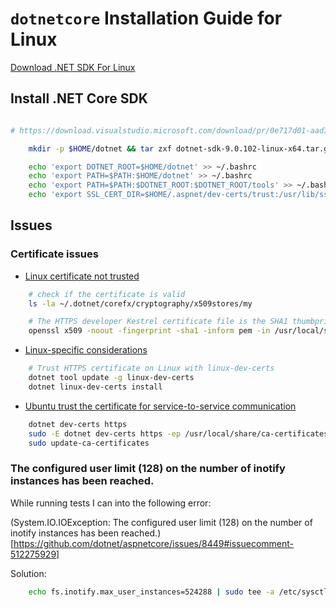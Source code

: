 # `dotnetcore` Installation Guide for Linux

[Download .NET SDK For Linux](https://dotnet.microsoft.com/en-us/download)

## Install .NET Core SDK

```bash

# https://download.visualstudio.microsoft.com/download/pr/0e717d01-aad7-475a-8b67-50c59cf043b1/6eaa1c636e15ec8e1b97b3438360c770/dotnet-sdk-9.0.102-linux-x64.tar.gz

    mkdir -p $HOME/dotnet && tar zxf dotnet-sdk-9.0.102-linux-x64.tar.gz -C $HOME/dotnet

    echo 'export DOTNET_ROOT=$HOME/dotnet' >> ~/.bashrc
    echo 'export PATH=$PATH:$HOME/dotnet' >> ~/.bashrc
    echo 'export PATH=$PATH:$DOTNET_ROOT:$DOTNET_ROOT/tools' >> ~/.bashrc
    echo 'export SSL_CERT_DIR=$HOME/.aspnet/dev-certs/trust:/usr/lib/ssl/certs' >> ~/.bashrc


```

## Issues

### Certificate issues

- [Linux certificate not trusted](https://learn.microsoft.com/en-us/aspnet/core/security/enforcing-ssl?view=aspnetcore-9.0&tabs=visual-studio%2Clinux-sles#linux-certificate-not-trusted)

```bash
    # check if the certificate is valid
    ls -la ~/.dotnet/corefx/cryptography/x509stores/my

    # The HTTPS developer Kestrel certificate file is the SHA1 thumbprint. When the file is deleted via dotnet dev-certs https --clean, it's regenerated when needed with a different thumbprint. Check the thumbprint of the exported certificate matches with the following command:
    openssl x509 -noout -fingerprint -sha1 -inform pem -in /usr/local/share/ca-certificates/aspnet/https.crt

```

- [Linux-specific considerations](https://learn.microsoft.com/en-us/aspnet/core/security/enforcing-ssl?view=aspnetcore-9.0&tabs=visual-studio%2Clinux-sles#linux-specific-considerations)

```bash
    # Trust HTTPS certificate on Linux with linux-dev-certs
    dotnet tool update -g linux-dev-certs
    dotnet linux-dev-certs install
```

- [Ubuntu trust the certificate for service-to-service communication](https://learn.microsoft.com/en-us/aspnet/core/security/enforcing-ssl?view=aspnetcore-6.0&tabs=visual-studio%2Clinux-ubuntu%2Clinux-sles#ubuntu-trust-the-certificate-for-service-to-service-communication)

```bash
    dotnet dev-certs https
    sudo -E dotnet dev-certs https -ep /usr/local/share/ca-certificates/aspnet/https.crt --format PEM
    sudo update-ca-certificates
```


### The configured user limit (128) on the number of inotify instances has been reached.

While running tests I can into the following error:

(System.IO.IOException: The configured user limit (128) on the number of inotify instances has been reached.)[https://github.com/dotnet/aspnetcore/issues/8449#issuecomment-512275929]

Solution:

```bash
    echo fs.inotify.max_user_instances=524288 | sudo tee -a /etc/sysctl.conf && sudo sysctl -p
```
